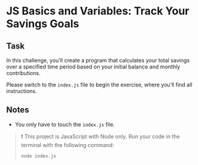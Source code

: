 # JS Basics and Variables: Track Your Savings Goals

## Task

In this challenge, you’ll create a program that calculates your total savings over a specified time period based on your initial balance and monthly contributions.

Please switch to the `index.js` file to begin the exercise, where you’ll find all instructions.

## Notes

- You only have to touch the `index.js` file.

> ❗️ This project is JavaScript with Node only. Run your code in the terminal with the following command:
>
> ```bash
> node index.js
> ```
